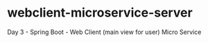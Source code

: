# webclient-microservice-server
Day 3 - Spring Boot - Web Client (main view for user) Micro Service
